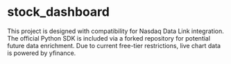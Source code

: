 # stock_dashboard

This project is designed with compatibility for Nasdaq Data Link integration. The official Python SDK is included via a forked repository for potential future data enrichment. Due to current free-tier restrictions, live chart data is powered by yfinance.